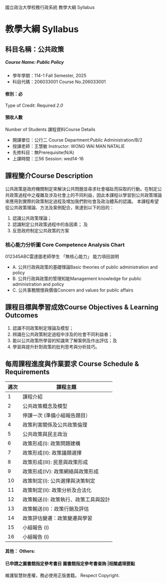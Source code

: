 國立政治大學校務行政系統 教學大綱 Syllabus
# 教學大綱 Syllabus
##  科目名稱：公共政策
#####  Course Name: Public Policy
  * 學年學期：114-1 Fall Semester, 2025 
  * 科目代碼：206033001 Course No.206033001
#### 修別：必
Type of Credit: Required 
_2.0_
#### 預收人數
Number of Students
課程資料Course Details
  * 開課單位：公行二 Course Department:Public Administration/B/2 
  * 授課老師：王慧敏 Instructor: WONG WAI MAN NATALIE 
  * 先修科目：無Prerequisite(N/A)
  * 上課時間：三56 Session: wed14-16
##  課程簡介Course Description
公共政策是政府機關制定來解決公共問題並尋求社會福趾而採取的行動。在制定公共政策過程中之複雜及涉及社會上的不同利益，因此本課程以學習到公共政策理論來應用到實際的政策制定過程及增加我們對社會及政治體系的認識。
本課程希望從公共政策理論、方法及案例配合，來達到以下的目的：
  1. 認識公共政策理論； 
  2. 認識制定公共政策過程中的各因素； 及
  3. 反思政府制定公共政策的方案
###  核心能力分析圖 Core Competence Analysis Chart
012345ABC雷達圖老師學生
「無核心能力」 
能力項目說明
  * A. 公共行政與政策的基礎理論Basic theories of public administration and policy
  * B. 公共行政與政策的管理知能Management knowledge for public administration and policy
  * C. 公共事務關懷與價值Concern and values for public affairs
##  課程目標與學習成效Course Objectives & Learning Outcomes 
  1. 認識不同政策制定理論及模型；
  2. 辨識在公共政策制定過程中涉及的社會不同利益者；
  3. 能以公共政策所學習的知識來了解案例及作出評估；及
  4. 學習與提升針對政策的批判思考與分析技巧。
##  每周課程進度與作業要求 Course Schedule & Requirements
週次 |  課程主題  
---|---  
1 |  課程介紹  
2 |  公共政策概念及模型  
3  | 停課一次 (準備小組報告題目）   
4 |  政策利害關係及公共政策倫理  
5 |  公共政策與民主政治  
6 |  政策形成(I): 政策問題建構  
7 |  政策形成(II): 政策議題選擇  
8 |  政策形成(III): 民意與政策形成  
9 |  政策形成(IV): 政策網絡與政策形成  
10 |  政策制定(I): 公共選擇與決策制定  
11 |  政策制定(II): 政策分析及合法化  
12 |  政策輸送(I): 政策執行、政策工具與設計  
13 |  政策輸送(II)：政策行銷及評估  
14 |  政策評估變遷：政策變遷與學習  
15 |  小組報告 (I)  
16 |  小組報告 (I)  
####  其他： Others:
####  已申請之圖書館指定參考書目  圖書館指定參考書查詢 |相關處理要點
維護智慧財產權，務必使用正版書籍。 Respect Copyright.